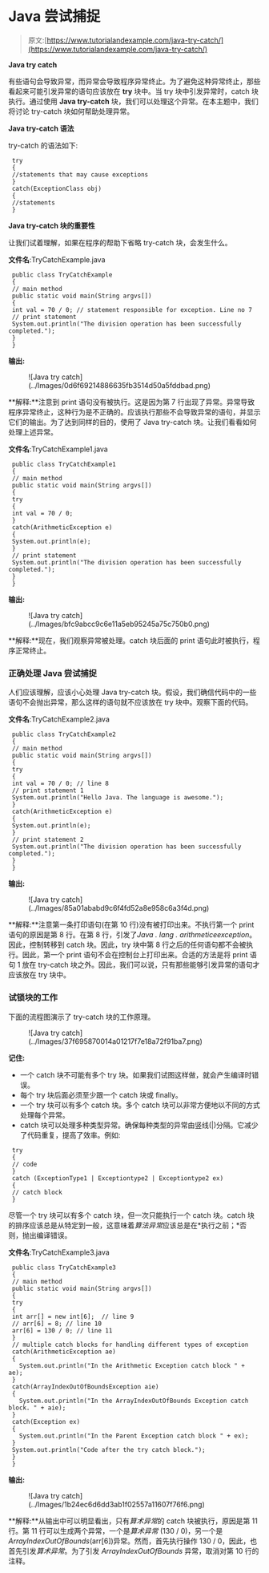 # Java 尝试捕捉

> 原文:[https://www.tutorialandexample.com/java-try-catch/](https://www.tutorialandexample.com/java-try-catch/)

**Java try catch**

有些语句会导致异常，而异常会导致程序异常终止。为了避免这种异常终止，那些看起来可能引发异常的语句应该放在 **try** 块中。当 try 块中引发异常时，catch 块执行。通过使用 **Java try-catch** 块，我们可以处理这个异常。在本主题中，我们将讨论 try-catch 块如何帮助处理异常。

**Java try-catch 语法**

try-catch 的语法如下:

```
 try
 {
 //statements that may cause exceptions
 }
 catch(ExceptionClass obj)
 {
 //statements
 } 
```

**Java try-catch 块的重要性**

让我们试着理解，如果在程序的帮助下省略 try-catch 块，会发生什么。

**文件名**:TryCatchExample.java

```
 public class TryCatchExample
 { 
 // main method
 public static void main(String argvs[])
 {
 int val = 70 / 0; // statement responsible for exception. Line no 7
 // print statement
 System.out.println("The division operation has been successfully completed.");
 }
 } 
```

**输出:**

<figure class="wp-block-image size-large">![Java try catch](../Images/0d6f69214886635fb3514d50a5fddbad.png)</figure>

**解释:**注意到 print 语句没有被执行。这是因为第 7 行出现了异常。异常导致程序异常终止，这种行为是不正确的。应该执行那些不会导致异常的语句，并显示它们的输出。为了达到同样的目的，使用了 Java try-catch 块。让我们看看如何处理上述异常。

**文件名**:TryCatchExample1.java

```
 public class TryCatchExample1
 { 
 // main method
 public static void main(String argvs[])
 {
 try
 {
 int val = 70 / 0;
 }
 catch(ArithmeticException e)
 {
 System.out.println(e);  
 }
 // print statement
 System.out.println("The division operation has been successfully completed.");
 }
 } 
```

**输出:**

<figure class="wp-block-image size-large">![Java try catch](../Images/bfc9abcc9c6e11a5eb95245a75c750b0.png)</figure>

**解释:**现在，我们观察异常被处理。catch 块后面的 print 语句此时被执行，程序正常终止。

### 正确处理 Java 尝试捕捉

人们应该理解，应该小心处理 Java try-catch 块。假设，我们确信代码中的一些语句不会抛出异常，那么这样的语句就不应该放在 try 块中。观察下面的代码。

**文件名**:TryCatchExample2.java

```
 public class TryCatchExample2
 { 
 // main method
 public static void main(String argvs[])
 {
 try
 {
 int val = 70 / 0; // line 8
 // print statement 1
 System.out.println("Hello Java. The language is awesome.");
 }
 catch(ArithmeticException e)
 {
 System.out.println(e);  
 }
 // print statement 2
 System.out.println("The division operation has been successfully completed.");
 }
 } 
```

**输出:**

<figure class="wp-block-image size-large">![Java try catch](../Images/85a01ababd9c6f4fd52a8e958c6a3f4d.png)</figure>

**解释:**注意第一条打印语句(在第 10 行)没有被打印出来。不执行第一个 print 语句的原因是第 8 行。在第 8 行，引发了*Java . lang . arithmeticeexception*。因此，控制转移到 catch 块。因此，try 块中第 8 行之后的任何语句都不会被执行。因此，第一个 print 语句不会在控制台上打印出来。合适的方法是将 print 语句 1 放在 try-catch 块之外。因此，我们可以说，只有那些能够引发异常的语句才应该放在 try 块中。

### 试锁块的工作

下面的流程图演示了 try-catch 块的工作原理。

<figure class="wp-block-image size-large">![Java try catch](../Images/37f695870014a01217f7e18a72f91ba7.png)</figure>

**记住:**

*   一个 catch 块不可能有多个 try 块。如果我们试图这样做，就会产生编译时错误。
*   每个 try 块后面必须至少跟一个 catch 块或 finally。
*   一个 try 块可以有多个 catch 块。多个 catch 块可以非常方便地以不同的方式处理每个异常。
*   catch 块可以处理多种类型异常。确保每种类型的异常由竖线(|)分隔。它减少了代码重复，提高了效率。例如:

```
 try
 {
 // code
 }
 catch (ExceptionType1 | Exceptiontype2 | Exceptiontype2 ex)
 {
 // catch block
 } 
```

尽管一个 try 块可以有多个 catch 块，但一次只能执行一个 catch 块。catch 块的排序应该总是从特定到一般，这意味着*算法异常*应该总是在*执行之前；*否则，抛出编译错误。

**文件名**:TryCatchExample3.java

```
 public class TryCatchExample3
 { 
 // main method
 public static void main(String argvs[])
 {
 try
 {   
 int arr[] = new int[6];  // line 9
 // arr[6] = 8; // line 10 
 arr[6] = 130 / 0; // line 11
 }   
 // multiple catch blocks for handling different types of exception
 catch(ArithmeticException ae) 
 { 
   System.out.println("In the Arithmetic Exception catch block " + ae); 
 }   
 catch(ArrayIndexOutOfBoundsException aie) 
 { 
   System.out.println("In the ArrayIndexOutOfBounds Exception catch block. " + aie); 
 }   
 catch(Exception ex) 
 { 
   System.out.println("In the Parent Exception catch block " + ex); 
 }     
 System.out.println("Code after the try catch block.");   
 }
 } 
```

**输出:**

<figure class="wp-block-image size-large">![Java try catch](../Images/1b24ec6d6dd3ab1f02557a11607f76f6.png)</figure>

**解释:**从输出中可以明显看出，只有*算术异常*的 catch 块被执行，原因是第 11 行。第 11 行可以生成两个异常，一个是*算术异常* (130 / 0)，另一个是*ArrayIndexOutOfBounds*(arr[6])异常。然而，首先执行操作 130 / 0，因此，也首先引发*算术异常*。为了引发 *ArrayIndexOutOfBounds* 异常，取消对第 10 行的注释。